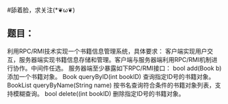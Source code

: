 #舔着脸，求关注(*❦ω❦) 
## 题目：
利用RPC/RMI技术实现一个书籍信息管理系统，具体要求：
客户端实现用户交互，服务器端实现书籍信息存储和管理。客户端与服务器端利用RPC/RMI机制进行协作。中间件任选。
服务器端至少暴露如下RPC/RMI接口：
  bool add(Book b)   添加一个书籍对象。
  Book queryByID(int bookID) 查询指定ID号的书籍对象。
  BookList queryByName(String name) 按书名查询符合条件的书籍对象列表，支持模糊查询。
  bool delete((int bookID) 删除指定ID号的书籍对象。
